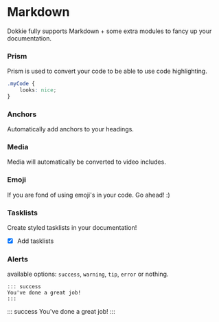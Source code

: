 # Markdown

Dokkie fully supports Markdown + some extra modules to fancy up your documentation.

### Prism

Prism is used to convert your code to be able to use code highlighting.

```css
.myCode {
	looks: nice;
}
```

### Anchors

Automatically add anchors to your headings.

### Media

Media will automatically be converted to video includes.

### Emoji

If you are fond of using emoji's in your code. Go ahead! :)

### Tasklists

Create styled tasklists in your documentation!

- [x] Add tasklists

### Alerts

available options: `success`, `warning`, `tip`, `error` or nothing.

```
::: success
You've done a great job!
:::
```

::: success
You've done a great job!
:::
